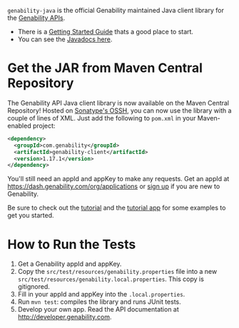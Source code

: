 `genability-java` is the official Genability maintained Java client library for the [Genability APIs](https://developer.genability.com).

* There is a [Getting Started Guide](https://genability.github.io/genability-java/tutorial.html) thats a good place to start.
* You can see the [Javadocs here](https://genability.github.io/genability-java/javadoc/).

# Get the JAR from Maven Central Repository
The Genability API Java client library is now available on the Maven Central Repository! Hosted on [Sonatype's OSSH](https://oss.sonatype.org/), you can now use the library with a couple of lines of XML. Just add the following to `pom.xml` in your Maven-enabled project:

```xml
<dependency>
  <groupId>com.genability</groupId>
  <artifactId>genability-client</artifactId>
  <version>1.17.1</version>
</dependency>
```

You'll still need an appId and appKey to make any requests. Get an appId at https://dash.genability.com/org/applications or [sign up](https://dash.genability.com/signup) if you are new to Genability.

Be sure to check out the [tutorial](https://genability.github.io/genability-java/tutorial.html) and the [tutorial app](https://github.com/Genability/java-client-tutorial) for some examples to get you started.

# How to Run the Tests
1. Get a Genability appId and appKey.
2. Copy the `src/test/resources/genability.properties` file into a new `src/test/resources/genability.local.properties`. This copy is gitignored.
3. Fill in your appId and appKey into the `.local.properties`.
4. Run `mvn test`: compiles the library and runs JUnit tests.
5. Develop your own app. Read the API documentation at http://developer.genability.com.
